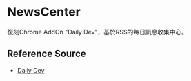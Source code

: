 # NewsCenter
復刻Chrome AddOn "Daily Dev"，基於RSS的每日訊息收集中心。

## Reference Source
- [Daily Dev](https://daily.dev/)

